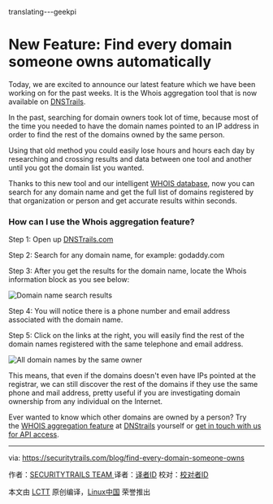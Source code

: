 translating---geekpi


New Feature: Find every domain someone owns automatically
============================================================


Today, we are excited to announce our latest feature which we have been working on for the past weeks. It is the Whois aggregation tool that is now available on [DNSTrails][1].

In the past, searching for domain owners took lot of time, because most of the time you needed to have the domain names pointed to an IP address in order to find the rest of the domains owned by the same person.

Using that old method you could easily lose hours and hours each day by researching and crossing results and data between one tool and another until you got the domain list you wanted.

Thanks to this new tool and our intelligent [WHOIS database][2], now you can search for any domain name and get the full list of domains registered by that organization or person and get accurate results within seconds.

### How can I use the Whois aggregation feature?

Step 1: Open up [DNSTrails.com][3]

Step 2: Search for any domain name, for example: godaddy.com

Step 3: After you get the results for the domain name, locate the Whois information block as you see below:

![Domain name search results](https://securitytrails.com/images/a/a/1/3/f/aa13fa3616b8dc313f925bdbf1da43a54856d463-image1.png)

Step 4: You will notice there is a phone number and email address associated with the domain name.

Step 5: Click on the links at the right, you will easily find the rest of the domain names registered with the same telephone and email address.

![All domain names by the same owner](https://securitytrails.com/images/1/3/4/0/3/134037822d23db4907d421046b11f3cbb872f94f-image2.png)

This means, that even if the domains doesn't even have IPs pointed at the registrar, we can still discover the rest of the domains if they use the same phone and mail address, pretty useful if you are investigating domain ownership from any individual on the Internet.

Ever wanted to know which other domains are owned by a person? Try the [WHOIS aggregation feature][4] at [DNStrails][5] yourself or [get in touch with us for API access][6].

--------------------------------------------------------------------------------

via: https://securitytrails.com/blog/find-every-domain-someone-owns

作者：[SECURITYTRAILS TEAM ][a]
译者：[译者ID](https://github.com/译者ID)
校对：[校对者ID](https://github.com/校对者ID)

本文由 [LCTT](https://github.com/LCTT/TranslateProject) 原创编译，[Linux中国](https://linux.cn/) 荣誉推出

[a]:https://securitytrails.com/blog/find-every-domain-someone-owns
[1]:https://dnstrails.com/
[2]:https://securitytrails.com/forensics
[3]:https://dnstrails.com/
[4]:http://dnstrails.com/#/domain/domain/ueland.com
[5]:https://dnstrails.com/
[6]:https://securitytrails.com/contact
